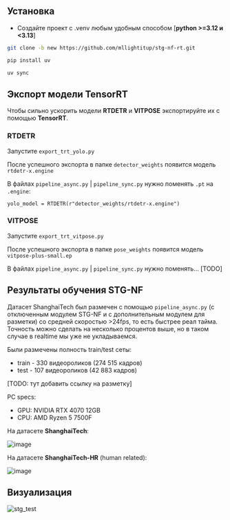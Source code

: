 ## Установка

- Создайте проект с .venv любым удобным способом [**python >=3.12 и <3.13**]
```bash
git clone -b new https://github.com/mllightitup/stg-nf-rt.git
```
```bash
pip install uv
```
```bash
uv sync
```


## Экспорт модели TensorRT
Чтобы сильно ускорить модели **RTDETR** и **VITPOSE** экспортируйте их с помощью **TensorRT**.
### RTDETR
Запустите `export_trt_yolo.py`

После успешного экспорта в папке `detector_weights` появится модель `rtdetr-x.engine`

В файлах `pipeline_async.py` | `pipeline_sync.py` нужно поменять `.pt` на `.engine`: 

`yolo_model = RTDETR(r"detector_weights/rtdetr-x.engine")`

### VITPOSE
Запустите `export_trt_vitpose.py`

После успешного экспорта в папке `pose_weights` появится модель `vitpose-plus-small.ep`

В файлах `pipeline_async.py` | `pipeline_sync.py` нужно поменять... [TODO]

## Результаты обучения STG-NF
Датасет ShanghaiTech был размечен с помощью `pipeline_async.py` (с отключенным модулем STG-NF и с дополнительным модулем для разметки) со средней скоростью >24fps, то есть быстрее реал тайма. Точность можно сделать на несколько процентов выше, но в таком случае в realtime мы уже не укладываемся.

Были размечены полность train/test сеты:
- train - 330 видеороликов (274 515 кадров)
- test - 107 видеороликов (42 883 кадров)

[TODO: тут добавить ссылку на разметку]

PC specs:
- GPU: NVIDIA RTX 4070 12GB
- CPU: AMD Ryzen 5 7500F


На датасете **ShanghaiTech**:

![image](https://github.com/user-attachments/assets/5fa828b2-70de-4ee1-a937-2ce15d17fa6d)

На датасете **ShanghaiTech-HR** (human related):

![image](https://github.com/user-attachments/assets/febd8787-bc93-4056-b5be-7c3feb93a651)

## Визуализация

![stg_test](https://github.com/user-attachments/assets/cfe1dae8-e4f3-41fe-920f-49e347b36baa)





